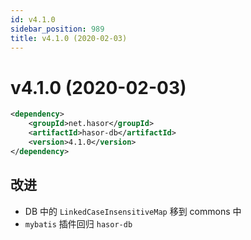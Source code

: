 ```yaml
---
id: v4.1.0
sidebar_position: 989
title: v4.1.0 (2020-02-03)
---
```


# v4.1.0 (2020-02-03)

```xml
<dependency>
    <groupId>net.hasor</groupId>
    <artifactId>hasor-db</artifactId>
    <version>4.1.0</version>
</dependency>
```

## 改进
- DB 中的 `LinkedCaseInsensitiveMap` 移到 commons 中
- `mybatis` 插件回归 `hasor-db`
